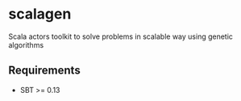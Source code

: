 scalagen
========

Scala actors toolkit to solve problems in scalable way using genetic algorithms

## Requirements
* SBT >= 0.13
